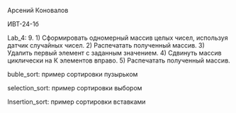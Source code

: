 Арсений Коновалов

ИВТ-24-1б


Lab_4:
9. 1) Сформировать одномерный массив целых чисел, используя датчик случайных чисел. 
2) Распечатать полученный массив. 
3) Удалить первый элемент с заданным значением. 
4) Сдвинуть массив циклически на К элементов вправо. 
5) Распечатать полученный массив.

buble_sort:
пример сортировки пузырьком

selection_sort:
пример сортировки выбором

Insertion_sort:
пример сортировки вставками
